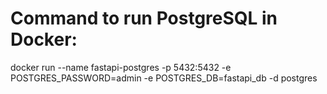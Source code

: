 # Command to run PostgreSQL in Docker:

docker run --name fastapi-postgres -p 5432:5432 -e POSTGRES_PASSWORD=admin -e POSTGRES_DB=fastapi_db -d postgres